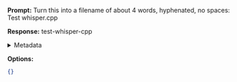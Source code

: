 **Prompt:**
Turn this into a filename of about 4 words, hyphenated, no spaces: Test whisper.cpp

**Response:**
test-whisper-cpp

<details><summary>Metadata</summary>

- Duration: 893 ms
- Datetime: 2023-07-13T15:54:32.575036
- Model: gpt-3.5-turbo-0613

</details>

**Options:**
```json
{}
```

